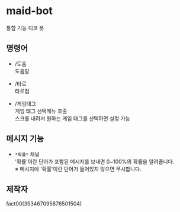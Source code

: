 # maid-bot
통합 기능 디코 봇

## 명령어
- /도움  
도움말

- /타로  
타로점

- /게임태그  
게임 태그 선택메뉴 호출  
스크롤 내려서 원하는 게임 태그를 선택하면 설정 가능

## 메시지 기능
- `*확률*` 채널  
'확률'이란 단어가 포함된 메시지를 보내면 0~100%의 확률을 알려줍니다.  
※ 메시지에 '확률'이란 단어가 들어있지 않으면 무시합니다.  

## 제작자
fact00(353467095876501504)  